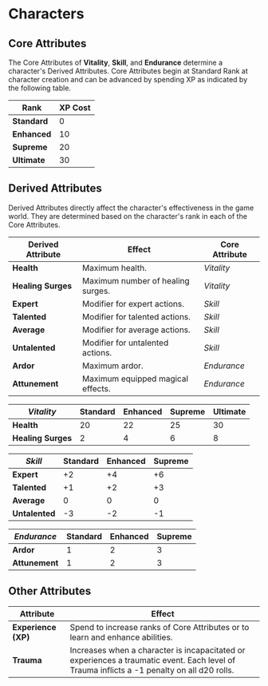 # Characters

## Core Attributes

The Core Attributes of **Vitality**, **Skill**, and **Endurance** determine a character's Derived Attributes. Core Attributes begin at Standard Rank at character creation and can be advanced by spending XP as indicated by the following table.

| Rank | XP Cost |
|--|--|
| **Standard** | 0 |
| **Enhanced** | 10 |
| **Supreme** | 20 |
| **Ultimate** | 30 |

## Derived Attributes

Derived Attributes directly affect the character's effectiveness in the game world. They are determined based on the character's rank in each of the Core Attributes.

| Derived Attribute | Effect | Core Attribute |
|--|--|--|
| **Health** | Maximum health. | *Vitality*
| **Healing Surges** | Maximum number of healing surges. | *Vitality*|
| **Expert** | Modifier for expert actions. | *Skill*
| **Talented** | Modifier for talented actions. | *Skill*
| **Average** | Modifier for average actions. | *Skill*
| **Untalented** | Modifier for untalented actions. | *Skill*
| **Ardor** | Maximum ardor. | *Endurance*
| **Attunement** | Maximum equipped magical effects. | *Endurance*

| *Vitality* | Standard | Enhanced | Supreme | Ultimate |
|--|--|--|--|--|
| **Health** | 20 | 22 | 25 | 30 |
| **Healing Surges** | 2 | 4 | 6 | 8 |

| *Skill* | Standard | Enhanced | Supreme |
|--|--|--|--|
| **Expert** | +2 | +4 | +6 |
| **Talented** | +1 | +2 | +3 |
| **Average** | 0 | 0 | 0 |
| **Untalented** | -3 | -2 | -1 |

| *Endurance* | Standard | Enhanced | Supreme |
|--|--|--|--|
| **Ardor** | 1 | 2 | 3 |
| **Attunement** | 1 | 2 | 3 |

## Other Attributes

| Attribute | Effect |
|--|--|
| **Experience (XP)** | Spend to increase ranks of Core Attributes or to learn and enhance abilities. |
| **Trauma** | Increases when a character is incapacitated or experiences a traumatic event. Each level of Trauma inflicts a -1 penalty on all d20 rolls. |
